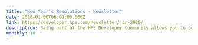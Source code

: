 ```yaml
---
title: "New Year's Resolutions - Newsletter"
date: 2020-01-06T06:00:00.000Z
link: https://developer.hpe.com/newsletter/jan-2020/
description: Being part of the HPE Developer Community allows you to connect with knowledgeable resources who can save you time and effort in the development, design, and deployment of your software solutions. In this newsletter, we focus on recent changes that impact the HPE Developer Community Program (HPE DEV). These include new platforms, like the HPE Container Platform, that assist you in modernizing your infrastructure and new channels that expand the program’s reach.
monthly: 18
---
```

            